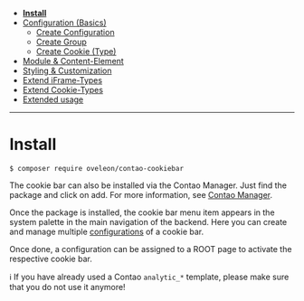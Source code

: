 - [**Install**](INSTALL.md)
- [Configuration (Basics)](BASICS.md)
    - [Create Configuration](CONFIGURATION.md)
    - [Create Group](GROUP.md)
    - [Create Cookie (Type)](COOKIE.md)
- [Module & Content-Element](MOD_CE.md)
- [Styling & Customization](CUSTOMIZATION.md)
- [Extend iFrame-Types](EXTEND_IFRAME.md)
- [Extend Cookie-Types](EXTEND_TYPE.md)
- [Extended usage](EXTENDED_USAGE.md)

---

# Install
```
$ composer require oveleon/contao-cookiebar
```

The cookie bar can also be installed via the Contao Manager. Just find the package and click on add. For more information, see [Contao Manager](https://docs.contao.org/manual/en/installation/install-extensions/).

Once the package is installed, the cookie bar menu item appears in the system palette in the main navigation of the backend. Here you can create and manage multiple [configurations](CONFIGURATION.md) of a cookie bar. 

Once done, a configuration can be assigned to a ROOT page to activate the respective cookie bar.

ℹ If you have already used a Contao `analytic_*` template, please make sure that you do not use it anymore!